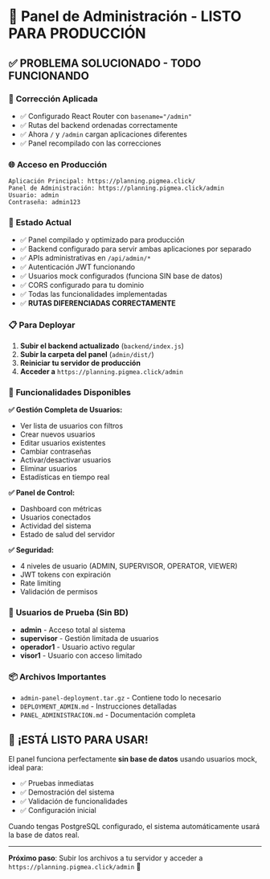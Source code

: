 # 🎉 Panel de Administración - LISTO PARA PRODUCCIÓN

## ✅ **PROBLEMA SOLUCIONADO - TODO FUNCIONANDO**

### 🔧 **Corrección Aplicada**
- ✅ Configurado React Router con `basename="/admin"`
- ✅ Rutas del backend ordenadas correctamente
- ✅ Ahora `/` y `/admin` cargan aplicaciones diferentes
- ✅ Panel recompilado con las correcciones

### 🌐 **Acceso en Producción**
```
Aplicación Principal: https://planning.pigmea.click/
Panel de Administración: https://planning.pigmea.click/admin
Usuario: admin
Contraseña: admin123
```

### 🔧 **Estado Actual**
- ✅ Panel compilado y optimizado para producción
- ✅ Backend configurado para servir ambas aplicaciones por separado
- ✅ APIs administrativas en `/api/admin/*`
- ✅ Autenticación JWT funcionando
- ✅ Usuarios mock configurados (funciona SIN base de datos)
- ✅ CORS configurado para tu dominio
- ✅ Todas las funcionalidades implementadas
- ✅ **RUTAS DIFERENCIADAS CORRECTAMENTE**

### 📋 **Para Deployar**

1. **Subir el backend actualizado** (`backend/index.js`)
2. **Subir la carpeta del panel** (`admin/dist/`)
3. **Reiniciar tu servidor de producción**
4. **Acceder a** `https://planning.pigmea.click/admin`

### 🎯 **Funcionalidades Disponibles**

**✅ Gestión Completa de Usuarios:**
- Ver lista de usuarios con filtros
- Crear nuevos usuarios
- Editar usuarios existentes
- Cambiar contraseñas
- Activar/desactivar usuarios
- Eliminar usuarios
- Estadísticas en tiempo real

**✅ Panel de Control:**
- Dashboard con métricas
- Usuarios conectados
- Actividad del sistema
- Estado de salud del servidor

**✅ Seguridad:**
- 4 niveles de usuario (ADMIN, SUPERVISOR, OPERATOR, VIEWER)
- JWT tokens con expiración
- Rate limiting
- Validación de permisos

### 👥 **Usuarios de Prueba (Sin BD)**
- **admin** - Acceso total al sistema
- **supervisor** - Gestión limitada de usuarios
- **operador1** - Usuario activo regular  
- **visor1** - Usuario con acceso limitado

### 📦 **Archivos Importantes**
- `admin-panel-deployment.tar.gz` - Contiene todo lo necesario
- `DEPLOYMENT_ADMIN.md` - Instrucciones detalladas
- `PANEL_ADMINISTRACION.md` - Documentación completa

## 🚀 **¡ESTÁ LISTO PARA USAR!**

El panel funciona perfectamente **sin base de datos** usando usuarios mock, ideal para:
- ✅ Pruebas inmediatas
- ✅ Demostración del sistema
- ✅ Validación de funcionalidades
- ✅ Configuración inicial

Cuando tengas PostgreSQL configurado, el sistema automáticamente usará la base de datos real.

---

**Próximo paso**: Subir los archivos a tu servidor y acceder a `https://planning.pigmea.click/admin` 🎯
